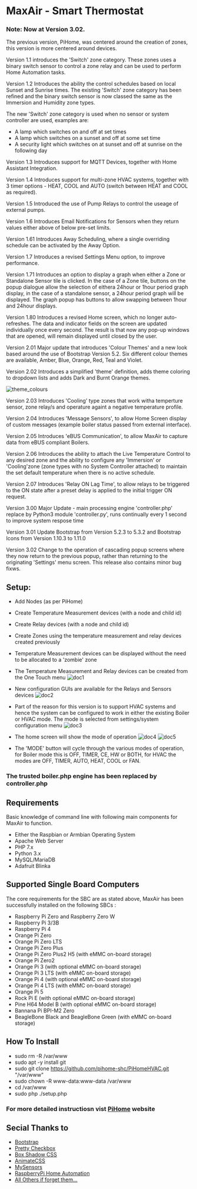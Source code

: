 # MaxAir - Smart Thermostat

### Note: Now at Version 3.02.

The previous version, PiHome, was centered around the creation of zones, this version is more centered around devices.

Version 1.1 introduces the 'Switch' zone category. These zones uses a binary switch sensor to control a zone relay and can be used to perform Home Automation tasks.

Version 1.2 Introduces the ability the control schedules based on local Sunset and Sunrise times. The existing 'Switch' zone category has been refined and the binary switch sensor is now classed the same as the Immersion and Humidity zone types.

The new 'Switch' zone category is used when no sensor or system controller are used, examples are:
* A lamp which switches on and off at set times
* A lamp which switches on a sunset and off at some set time
* A security light which switches on at sunset and off at sunrise on the following day

Version 1.3 Introduces support for MQTT Devices, together with Home Assistant Integration.

Version 1.4 Introduces support for multi-zone HVAC systems, together with 3 timer options - HEAT, COOL and AUTO (switch between HEAT and COOL as required).

Version 1.5 Introduced the use of Pump Relays to control the useage of external pumps.

Version 1.6 Introduces Email Notifications for Sensors when they return values either above of below pre-set limits.

Version 1.61 Introduces Away Scheduling, where a single overriding schedule can be activated by the Away Option.

Version 1.7 Introduces a revised Settings Menu option, to improve performance.

Version 1.71 Introduces an option to display a graph when either a Zone or Standalone Sensor tile is clicked. In the case of a Zone tile, buttons on the popup dialogue allow the selection of eithera 24hour or 1hour period graph display, in the case of a standalone sensor, a 24hour period graph will be displayed. The graph popup has buttons to allow swapping between 1hour and 24hour displays.

Version 1.80 Introduces a revised Home screen, which no longer auto-refreshes. The data and indicator fields on the screen are updated individually once every second. The result is that now any pop-up windows that are opened, will remain displayed until closed by the user. 

Version 2.01 Major update that introduces 'Colour Themes' and a new look based around the use of Bootstrap Version 5.2. Six different colour themes are available, Amber, Blue, Orange, Red, Teal and Violet.

Version 2.02 Introduces a simplified 'theme' definition, adds theme coloring to dropdown lists and adds Dark and Burnt Orange themes.

![theme_colours](https://user-images.githubusercontent.com/46624596/173180055-25914223-90f9-40e9-9a09-6c9854efd4d6.png)

Version 2.03 Introduces 'Cooling' type zones that work witha temperture sensor, zone relay/s and operature againt a negative temperature profile.

Version 2.04 Introduces 'Message Sensors', to allow Home Screen display of custom messages (example boiler status passed from external interface).

Version 2.05 Introduces 'eBUS Communication', to allow MaxAir to capture data from eBUS compliant Boilers.

Version 2.06 Introduces the ability to attach the Live Temperature Control to any desired zone and the ability to configure any 'Immersion' or 'Cooling'zone (zone types with no System Controller attached) to maintain the set default temperature when there is no active schedule.

Version 2.07 Introduces 'Relay ON Lag Time', to allow relays to be triggered to the ON state after a preset delay is applied to the initial trigger ON request.

Version 3.00 Major Update - main processing engine 'controller.php' replace by Python3 module 'controller.py', runs continually every 1 second to improve system respose time

Version 3.01 Update Bootstrap from Version 5.2.3 to 5.3.2 and Bootstrap Icons from Version 1.10.3 to 1.11.0

Version 3.02 Change to the operation of cascading popup screens where they now return to the previous popup, rather than returning to the originating 'Settings' menu screen. This release also contains minor bug fixws.

## Setup:

* Add Nodes (as per PiHome)
* Create Temperature Measurement devices (with a node and child id)
* Create Relay devices (with a node and child id)
* Create Zones using the temperature measurement and relay devices created previously
* Temperature Measurement devices can be displayed without the need to be allocated to a 'zombie' zone

* The Temperature Measurement and Relay devices can be created from the One Touch menu
![doc1](https://user-images.githubusercontent.com/46624596/171923125-a4895306-a295-4c14-a2dc-f2c685e3aa1e.JPG)

* New configuration GUIs are available for the Relays and Sensors devices
![doc2](https://user-images.githubusercontent.com/46624596/171923178-8066063f-4e21-4e96-8649-a37da18db888.JPG)

* Part of the reason for this version is to support HVAC systems and hence the system can be configured to work in either the existing Boiler or HVAC mode. The mode is selected from settings/system configuration menu
![doc3](https://user-images.githubusercontent.com/46624596/171923242-5b36b742-b8bb-4090-9146-935aae59c03e.JPG)

* The home screen will show the mode of operation
![doc4](https://user-images.githubusercontent.com/46624596/171923332-72295169-8899-4d93-a675-d3fea62c4713.JPG)
![doc5](https://user-images.githubusercontent.com/46624596/171923351-65b4df03-78b9-4278-a503-47125d04507d.JPG)

* The 'MODE' button will cycle through the various modes of operation, for Boiler mode this is OFF, TIMER, CE, HW or BOTH, for HVAC the modes are OFF, TIMER, AUTO, HEAT, COOL or FAN.

### The trusted boiler.php engine has been replaced by controller.php

## Requirements
Basic knowledge of command line with following main components for MaxAir to function.
* Either the Raspbian or Armbian Operating System
* Apache Web Server
* PHP 7.x
* Python 3.x
* MySQL/MariaDB
* Adafruit Blinka

## Supported Single Board Computers
The core requirements for the SBC are as stated above, MaxAir has been successfully installed on the following SBCs :
* Raspberry Pi Zero and Raspberry Zero W 
* Raspberry Pi 3/3B
* Raspberry Pi 4
* Orange Pi Zero
* Orange Pi Zero LTS
* Orange Pi Zero Plus
* Orange Pi Zero Plus2 H5 (with eMMC on-board storage)
* Orange Pi Zero2
* Orange Pi 3 (with optional eMMC on-board storage)
* Orange Pi 3 LTS (with eMMC on-board storage)
* Orange Pi 4 (with optional eMMC on-board storage)
* Orange Pi 4 LTS (with eMMC on-board storage)
* Orange Pi 5
* Rock Pi E (with optional eMMC on-board storage)
* Pine H64 Model B (with optional eMMC on-board storage)
* Bannana Pi BPI-M2 Zero
* BeagleBone Black and BeagleBone Green (with eMMC on-board storage)

## How To Install
* sudo rm -R /var/www
* sudo apt -y install git
* sudo git clone https://github.com/pihome-shc/PiHomeHVAC.git "/var/www"
* sudo chown -R www-data:www-data /var/www
* cd /var/www
* sudo php ./setup.php

### For more detailed instructiosn vist [PiHome](http://www.pihome.eu "PiHome - Smart Heating Control") website 


## Secial Thanks to

* [Bootstrap](https://getbootstrap.com/ "Bootstrap ")
* [Pretty Checkbox](http://www.cssscript.com/pretty-checkbox-radio-inputs-bootstrap-awesome-bootstrap-checkbox-css "Pretty Checkbox ")
* [Box Shadow CSS](http://www.cssmatic.com/box-shadow "Box Shadow CSS")
* [AnimateCSS](https://daneden.github.io/animate.css "Animate.css ")
* [MySensors](https://www.mysensors.org "MySensors")
* [RaspberryPi Home Automation](http://pihome.harkemedia.de "RaspberryPi Home Automation")
* [All Others if forget them...](http://www.pihome.eu "All Others if forget them...")
